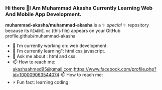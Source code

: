 ### Hi there 👋I Am Muhammad Akasha Currently Learning Web And Mobile App Development.


**muhammad-akasha/muhammad-akasha** is a ✨ _special_ ✨ repository because its `README.md` (this file) appears on your GitHub profile.github/muhammad-akasha



- 🔭 I’m currently working on: web development.
- 🌱 I’m currently learning": html css javascript.
- 💬 Ask me about : html and css.
- 📫 How to reach me: akashaahmed95@gmail.com;https://www.facebook.com/profile.php?id=100009063544074
 📫 How to reach me: 
- ⚡ Fun fact: learning coding.

